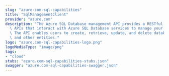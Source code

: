 ```yaml
---
slug: "azure-com-sql-capabilities"
title: "SqlManagementClient"
provider: "azure.com"
description: "The Azure SQL Database management API provides a RESTful set of web\
  \ APIs that interact with Azure SQL Database services to manage your databases.\
  \ The API enables users to create, retrieve, update, and delete databases, servers,\
  \ and other entities."
logo: "azure.com-sql-capabilities-logo.png"
logoMediaType: "image/png"
tags:
- "cloud"
stubs: "azure.com-sql-capabilities-stubs.json"
swagger: "azure.com-sql-capabilities-swagger.json"
---
```

